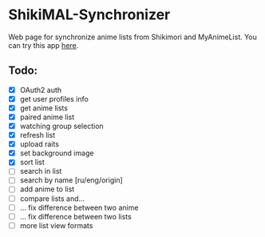 # ShikiMAL-Synchronizer
Web page for synchronize anime lists from Shikimori and MyAnimeList. 
You can try this app [here](https://shikimal.tk).

## Todo:
- [x] OAuth2 auth
- [x] get user profiles info
- [x] get anime lists
- [x] paired anime list
- [x] watching group selection
- [x] refresh list
- [x] upload raits
- [x] set background image
- [x] sort list
- [ ] search in list
- [ ] search by name [ru/eng/origin]
- [ ] add anime to list
- [ ] compare lists and...
- [ ] ... fix difference between two anime
- [ ] ... fix difference between two lists
- [ ] more list view formats
